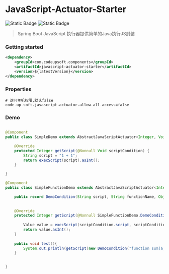 # JavaScript-Actuator-Starter
![Static Badge](https://img.shields.io/badge/jdk-17-brightgreen?style=flat)
![Static Badge](https://img.shields.io/badge/SpringBoot-3.2.5-brightgreen?style=flat)

> Spring Boot JavaScript 执行器提供简单的Java执行JS封装


### Getting started
```xml
<dependency>
    <groupId>com.codeupsoft.components</groupId>
    <artifactId>javascript-actuator-starter</artifactId>
    <version>${latestVersion}</version>
</dependency>
```

### Properties
```properties
# 访问主机权限,默认false
code-up-soft.javascript.actuator.allow-all-access=false
```

### Demo
```java

@Component
public class SimpleDemo extends AbstractJavaScriptActuator<Integer, Void> {

    @Override
    protected Integer getScript(@Nonnull Void scriptCondition) {
        String script = "1 + 1";
        return execScript(script).asInt();
    }

}

@Component
public class SimpleFunctionDemo extends AbstractJavaScriptActuator<Integer, SimpleFunctionDemo.DemoCondition> {

    public record DemoCondition(String script, String functionName, Object... arguments){}
    
    
    @Override
    protected Integer getScript(@Nonnull SimpleFunctionDemo.DemoCondition scriptCondition) {
        
        Value value = execScript(scriptCondition.script, scriptCondition.functionName, scriptCondition.arguments);
        return value.asInt();
    }
    
    public void test(){
        System.out.println(getScript(new DemoCondition("function sum(a, b) { return a + b; }", sum, 1, 2)));
    }
    

}


```
